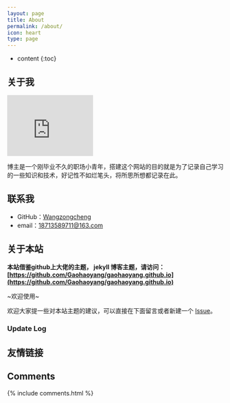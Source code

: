 ```yaml
---
layout: page
title: About
permalink: /about/
icon: heart
type: page
---
```


* content
{:toc}

## 关于我

<iframe src="https://githubbadge.appspot.com/gaohaoyang?s=1" style="border: 0;height: 142px;width: 200px;overflow: hidden;" frameBorder="0"></iframe>

博主是一个刚毕业不久的职场小青年，搭建这个网站的目的就是为了记录自己学习的一些知识和技术，好记性不如烂笔头，将所思所想都记录在此。

## 联系我

* GitHub：[Wangzongcheng](https://github.com/Actexpler)
* email：18713589711@163.com

## 关于本站

**本站借鉴github上大佬的主题， jekyll 博客主题，请访问：[https://github.com/Gaohaoyang/gaohaoyang.github.io](https://github.com/Gaohaoyang/gaohaoyang.github.io)**

~欢迎使用~

欢迎大家提一些对本站主题的建议，可以直接在下面留言或者新建一个 [Issue](https://github.com/Gaohaoyang/gaohaoyang.github.io/issues)。

### Update Log


## 友情链接


## Comments

{% include comments.html %}
